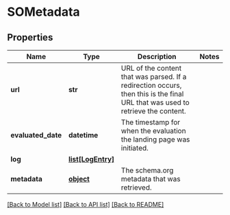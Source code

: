 # SOMetadata

## Properties
Name | Type | Description | Notes
------------ | ------------- | ------------- | -------------
**url** | **str** | URL of the content that was parsed. If a redirection occurs, then this is the final URL that was used to retrieve the content.  | 
**evaluated_date** | **datetime** | The timestamp for when the evaluation the landing page was initiated.  | 
**log** | [**list[LogEntry]**](LogEntry.md) |  | 
**metadata** | [**object**](.md) | The schema.org metadata that was retrieved.  | 

[[Back to Model list]](../README.md#documentation-for-models) [[Back to API list]](../README.md#documentation-for-api-endpoints) [[Back to README]](../README.md)



